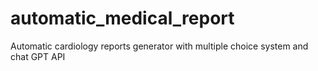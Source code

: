 # automatic_medical_report
 Automatic cardiology reports generator with multiple choice system and chat GPT API
